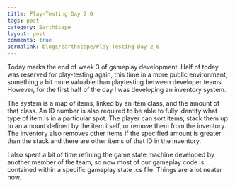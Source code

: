 ```yaml
---
title: Play-Testing Day 2.0
tags: post
category: EarthScape
layout: post
comments: true
permalink: blogs/earthscape/Play-Testing-Day-2_0
---
```


Today marks the end of week 3 of gameplay development. Half of today was reserved for play-testing again, this time in a more public environment, something a bit more valuable than playtesting between developer teams. However, for the first half of the day I was developing an inventory system.

The system is a map of items, linked by an item class, and the amount of that class. An ID number is also required to be able to fully identify what type of item is in a particular spot. The player can sort items, stack them up to an amount defined by the item itself, or remove them from the inventory. The inventory also removes other items if the specified amount is greater than the stack and there are other items of that ID in the inventory. 

I also spent a bit of time refining the game state machine developed by another member of the team, so now most of our gameplay code is contained within a specific gameplay state .cs file. Things are a lot neater now.